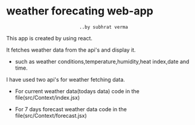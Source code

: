  # weather forecating web-app
                               ..by subhrat verma


This app is created by using react.

It fetches weather data from the api's and display it.
- such as weather conditions,temperature,humidity,heat index,date and time.

I have used two api's for weather fetching data.

 - For current weather data(todays data) 
code in the file(src/Context/index.jsx) 

 - For 7 days forecast weather data 
code in the file(src/Context/forecast.jsx) 


